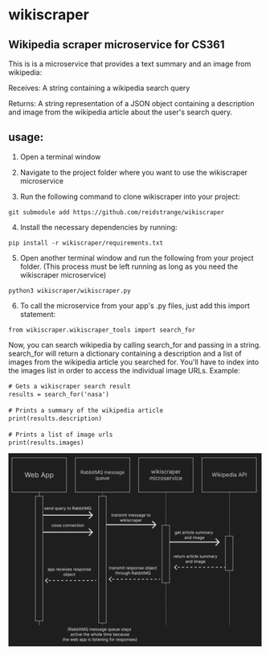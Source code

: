 # wikiscraper
## Wikipedia scraper microservice for CS361

This is is a microservice that provides a text summary and an image from wikipedia:

Receives:
A string containing a wikipedia search query

Returns:
A string representation of a JSON object containing a description and image from the wikipedia article about the user's search query.

## usage:

1. Open a terminal window

2. Navigate to the project folder where you want to use the wikiscraper microservice

3. Run the following command to clone wikiscraper into your project:
```
git submodule add https://github.com/reidstrange/wikiscraper
```

4. Install the necessary dependencies by running:
```
pip install -r wikiscraper/requirements.txt
```

5. Open another terminal window and run the following from your project folder.
(This process must be left running as long as you need the wikiscraper microservice)
```
python3 wikiscraper/wikiscraper.py
```

6. To call the microservice from your app's .py files, just add this import statement:
```
from wikiscraper.wikiscraper_tools import search_for
```

Now, you can search wikipedia by calling search_for and passing in a string.
search_for will return a dictionary containing a description and a list of images
from the wikipedia article you searched for.  You'll have to index into the images list
in order to access the individual image URLs.
Example:
```
# Gets a wikiscraper search result
results = search_for('nasa')

# Prints a summary of the wikipedia article
print(results.description)

# Prints a list of image urls
print(results.images)
```

![UML Sequence Diagram](https://github.com/reidstrange/wikiscraper/blob/main/uml.png)




